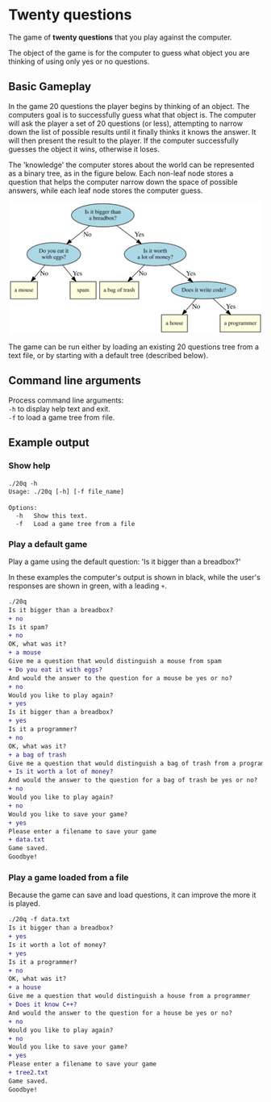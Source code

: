 # Twenty questions
The game of **twenty questions**
that you play against the computer.

The object of the game is for the computer to guess what object
you are thinking of using only yes or no questions.

## Basic Gameplay
In the game 20 questions the player begins by thinking of an object.
The computers goal is to successfully guess what that object is.
The computer will ask the player a set of 20 questions (or less),
attempting to narrow down the list of possible results
until it finally thinks it knows the answer.
It will then present the result to the player.
If the computer successfully guesses the object it wins, otherwise it loses.

The 'knowledge' the computer stores about the world can be 
represented as a binary tree, 
as in the figure below. 
Each non-leaf node stores a question that helps the computer narrow down 
the space of possible answers,
while each leaf node stores the computer guess.

![sample game tree](20q-tree.svg)

The game can be run either by loading an existing 20 questions tree 
from a text file,
or by starting with a default tree (described below). 

## Command line arguments
Process command line arguments:   
   `-h` to display `h`elp text and exit.  
   `-f` to load a game tree from `f`ile.  

## Example output

### Show help
```
./20q -h
Usage: ./20q [-h] [-f file_name]

Options:
  -h   Show this text.
  -f   Load a game tree from a file
```

### Play a default game
Play a game using the default question: 'Is it bigger than a breadbox?'

In these examples the computer's output is shown in black, 
while the user's responses are shown in green, with a leading `+`.

```diff
./20q
Is it bigger than a breadbox?
+ no
Is it spam?
+ no
OK, what was it?
+ a mouse
Give me a question that would distinguish a mouse from spam
+ Do you eat it with eggs?
And would the answer to the question for a mouse be yes or no?
+ no
Would you like to play again?
+ yes
Is it bigger than a breadbox?
+ yes
Is it a programmer?
+ no
OK, what was it?
+ a bag of trash
Give me a question that would distinguish a bag of trash from a programmer
+ Is it worth a lot of money?
And would the answer to the question for a bag of trash be yes or no?
+ no
Would you like to play again?
+ no
Would you like to save your game?
+ yes
Please enter a filename to save your game
+ data.txt
Game saved.
Goodbye!
```

### Play a game loaded from a file
Because the game can save and load questions,
it can improve the more it is played.

```diff
./20q -f data.txt
Is it bigger than a breadbox?
+ yes
Is it worth a lot of money?
+ yes
Is it a programmer?
+ no
OK, what was it?
+ a house
Give me a question that would distinguish a house from a programmer
+ Does it know C++?
And would the answer to the question for a house be yes or no?
+ no
Would you like to play again?
+ no
Would you like to save your game?
+ yes
Please enter a filename to save your game
+ tree2.txt
Game saved.
Goodbye!

```




